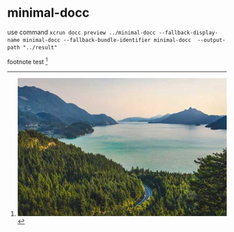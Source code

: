 # minimal-docc

use command `xcrun docc preview ../minimal-docc --fallback-display-name minimal-docc --fallback-bundle-identifier minimal-docc  --output-path "../result"`

footnote test [^1]

[^1]: ![image](https://github.com/NioDeBacker/minimal-docc/blob/main/minimal-docc.docc/resources/image.jpg)
